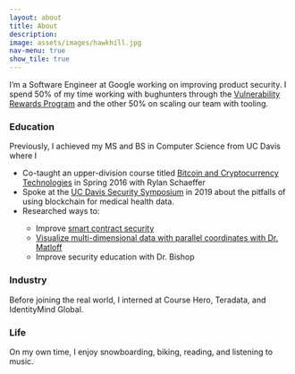 ```yaml
---
layout: about
title: About
description: 
image: assets/images/hawkhill.jpg
nav-menu: true
show_tile: true
---
```


<p>
    I’m a Software Engineer at Google working on improving product security. 
    I spend 50% of my time working with bughunters through the <a href="https://www.google.com/about/appsecurity/reward-program/" target="_blank">Vulnerability Rewards Program</a> and
    the other 50% on scaling our team with tooling.
</p>

<div>
    <h3>Education</h3>
    <p>
        Previously, I achieved my MS and BS in Computer Science from UC Davis where I
        <ul>
            <li>Co-taught an upper-division course titled <a href="http://rylanschaeffer.github.io/files/198FCourseSyllabus.pdf" target="_blank">Bitcoin and Cryptocurrency Technologies</a> in Spring 2016 with Rylan Schaeffer</li>
            <li>Spoke at the <a href="https://web.archive.org/save/https://www.cvent.com/events/2019-information-security-symposium/speakers-2bf6e0b8a1fd41a78a7211e81fcd1fd8.aspx" target="_blank">UC Davis Security Symposium</a> in 2019 about the pitfalls of using blockchain for medical health data.</li>
            <li>Researched ways to:</li>
            <ul>
                <li>Improve <a href="https://github.com/YangVincent/SmartContractTester" target="_blank">smart contract security</a></li>
                <li><a href="https://github.com/matloff/cdparcoord" target="_blank">Visualize multi-dimensional data with parallel coordinates with Dr. Matloff</a></li>
                <li>Improve security education with Dr. Bishop</li>
            </ul>
        </ul>
    </p>
</div>

<div>
    <h3>Industry</h3>
    <p>
        Before joining the real world, I interned at Course Hero, Teradata, and IdentityMind Global.
    </p>
</div>

<div>
    <h3>Life</h3>
    <p>
        On my own time, I enjoy snowboarding, biking, reading, and listening to music.
    </p>
</div>
